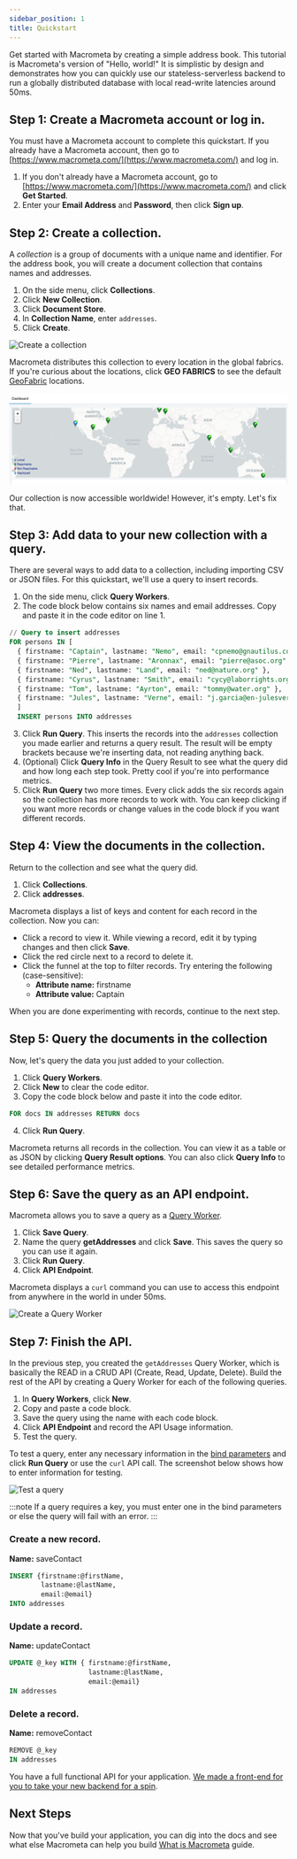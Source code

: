 ```yaml
---
sidebar_position: 1
title: Quickstart
---
```


Get started with Macrometa by creating a simple address book. This tutorial is Macrometa's version of "Hello, world!" It is simplistic by design and demonstrates how you can quickly use our stateless-serverless backend to run a globally distributed database with local read-write latencies around 50ms.

## Step 1: Create a Macrometa account or log in.

You must have a Macrometa account to complete this quickstart. If you already have a Macrometa account, then go to [https://www.macrometa.com/](https://www.macrometa.com/) and log in.

1. If you don't already have a Macrometa account, go to [https://www.macrometa.com/](https://www.macrometa.com/) and click **Get Started**.
1. Enter your **Email Address** and **Password**, then click **Sign up**.

## Step 2: Create a collection.

A _collection_ is a group of documents with a unique name and identifier. For the address book, you will create a document collection that contains names and addresses.

1. On the side menu, click **Collections**.
1. Click **New Collection**.
1. Click **Document Store**.
1. In **Collection Name**, enter `addresses`.
1. Click **Create**.

![Create a collection](/img/quickstart/create-doc-view.png)

Macrometa distributes this collection to every location in the global fabrics. If you're curious about the locations, click **GEO FABRICS** to see the default [GeoFabric](geofabrics.md) locations.

![dashboard](/img/dashboard.png)

Our collection is now accessible worldwide! However, it's empty. Let's fix that.

## Step 3: Add data to your new collection with a query.

There are several ways to add data to a collection, including importing CSV or JSON files. For this quickstart, we'll use a query to insert records.

1. On the side menu, click **Query Workers**.
2. The code block below contains six names and email addresses. Copy and paste it in the code editor on line 1.

```sql
// Query to insert addresses
FOR persons IN [ 
  { firstname: "Captain", lastname: "Nemo", email: "cpnemo@gnautilus.com" },
  { firstname: "Pierre", lastname: "Aronnax", email: "pierre@asoc.org" },
  { firstname: "Ned", lastname: "Land", email: "ned@nature.org" },
  { firstname: "Cyrus", lastname: "Smith", email: "cycy@laborrights.org" },
  { firstname: "Tom", lastname: "Ayrton", email: "tommy@water.org" },
  { firstname: "Jules", lastname: "Verne", email: "j.garcia@en-julesverne.nantesmetropole.fr" } 
  ]
  INSERT persons INTO addresses
```

3. Click **Run Query**. This inserts the records into the `addresses` collection you made earlier and returns a query result. The result will be empty brackets because we're inserting data, not reading anything back.
4. (Optional) Click **Query Info** in the Query Result to see what the query did and how long each step took. Pretty cool if you're into performance metrics.
5. Click **Run Query** two more times. Every click adds the six records again so the collection has more records to work with. You can keep clicking if you want more records or change values in the code block if you want different records.

## Step 4: View the documents in the collection.

Return to the collection and see what the query did.

1. Click **Collections**.
1. Click **addresses**.

Macrometa displays a list of keys and content for each record in the collection. Now you can:
- Click a record to view it. While viewing a record, edit it by typing changes and then click **Save**.
- Click the red circle next to a record to delete it.
- Click the funnel at the top to filter records. Try entering the following (case-sensitive):
  - **Attribute name:** firstname
  - **Attribute value:** Captain

When you are done experimenting with records, continue to the next step.

## Step 5: Query the documents in the collection

Now, let's query the data you just added to your collection. 

1. Click **Query Workers**.
2. Click **New** to clear the code editor.
3. Copy the code block below and paste it into the code editor.

```sql
FOR docs IN addresses RETURN docs 
```

4. Click **Run Query**.

Macrometa returns all records in the collection. You can view it as a table or as JSON by clicking **Query Result options**. You can also click **Query Info** to see detailed performance metrics.

## Step 6: Save the query as an API endpoint.

Macrometa allows you to save a query as a [Query Worker](queryworkers/index.md).

1. Click **Save Query**.
1. Name the query **getAddresses** and click **Save**. This saves the query so you can use it again.
1. Click **Run Query**.
1. Click **API Endpoint**.

Macrometa displays a `curl` command you can use to access this endpoint from anywhere in the world in under 50ms.

![Create a Query Worker](/img/quickstart/create-query-worker.png)

## Step 7: Finish the API.

In the previous step, you created the `getAddresses` Query Worker, which is basically the READ in a CRUD API (Create, Read, Update, Delete). Build the rest of the API by creating a Query Worker for each of the following queries.

1. In **Query Workers**, click **New**.
1. Copy and paste a code block.
1. Save the query using the name with each code block.
1. Click **API Endpoint** and record the API Usage information.
1. Test the query.

To test a query, enter any necessary information in the [bind parameters](queryworkers/fundamentals.md#bind-parameters) and click **Run Query** or use the `curl` API call. The screenshot below shows how to enter information for testing.

![Test a query](/img/quickstart/test-query.png)


:::note
If a query requires a key, you must enter one in the bind parameters or else the query will fail with an error.
:::

### Create a new record.

**Name:** saveContact
```sql
INSERT {firstname:@firstName,
        lastname:@lastName,
        email:@email} 
INTO addresses
```

### Update a record.

**Name:** updateContact
```sql
UPDATE @_key WITH { firstname:@firstName, 
                    lastname:@lastName, 
                    email:@email} 
IN addresses
```

### Delete a record.

**Name:** removeContact
```sql
REMOVE @_key 
IN addresses
```

You have a full functional API for your application. [We made a front-end for you to take your new backend for a spin](https://github.com/Macrometacorp/tutorial-addressbook-restql).

## Next Steps

Now that you've build your application, you can dig into the docs and see what else Macrometa can help you build [What is Macrometa](what-is-macrometa.md) guide.
